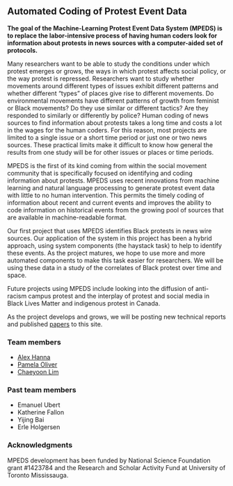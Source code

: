 ## Automated Coding of Protest Event Data

**The goal of the Machine-Learning Protest Event Data System (MPEDS) is to replace the labor-intensive process of having human coders look for information about protests in news sources with a computer-aided set of protocols.** 

Many researchers want to be able to study the conditions under which protest emerges or grows, the ways in which protest affects social policy, or the way protest is repressed. Researchers want to study whether movements around different types of issues exhibit different patterns and whether different “types” of places give rise to different movements. Do environmental movements have different patterns of growth from feminist or Black movements? Do they use similar or different tactics? Are they responded to similarly or differently by police? Human coding of news sources to find information about protests takes a long time and costs a lot in the wages for the human coders. For this reason, most projects are limited to a single issue or a short time period or just one or two news sources. These practical limits make it difficult to know how general the results from one study will be for other issues or places or time periods.

MPEDS is the first of its kind coming from within the social movement community that is specifically focused on identifying and coding information about protests. MPEDS uses recent innovations from machine learning and natural language processing to generate protest event data with little to no human intervention. This permits the timely coding of information about recent and current events and improves the ability to code information on historical events from the growing pool of sources that are available in machine-readable format. 

Our first project that uses MPEDS identifies Black protests in news wire sources. Our application of the system in this project has been a hybrid approach, using system components (the haystack task) to help to identify these events. As the project matures, we hope to use more and more automated components to make this task easier for researchers. We will be using these data in a study of the correlates of Black protest over time and space.

Future projects using MPEDS include looking into the diffusion of anti-racism campus protest and the interplay of protest and social media in Black Lives Matter and indigenous protest in Canada.

As the project develops and grows, we will be posting new technical reports and published [papers](publications.html) to this site.

### Team members

- [Alex Hanna](http://alex-hanna.com)
- [Pamela Oliver](http://www.ssc.wisc.edu/~oliver)
- [Chaeyoon Lim](http://www.ssc.wisc.edu/soc/faculty/show-person.php?person_id=523)

### Past team members

- Emanuel Ubert
- Katherine Fallon
- Yijing Bai
- Erle Holgersen

### Acknowledgments

MPEDS development has been funded by National Science Foundation grant #1423784 and the Research and Scholar Activity Fund at University of Toronto Mississauga.
